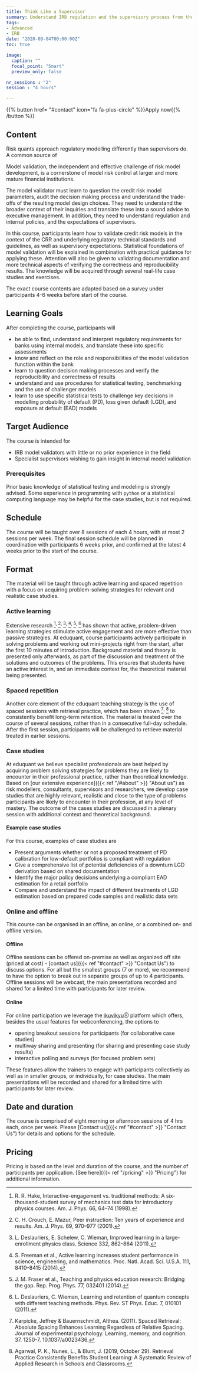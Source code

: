 ```yaml
---
title: Think Like a Supervisor
summary: Understand IRB regulation and the supervisory process from the point of view of a supervisor.
tags:
- Advanced
- IRB
date: "2020-09-04T00:00:00Z"
toc: true

image:
  caption: ""
  focal_point: "Smart"
  preview_only: false

nr_sessions : "2"
session : "4 hours"

---
```


{{% button href= "#contact" icon="fa fa-plus-circle" %}}Apply now{{% /button %}}

## Content

Risk quants approach regulatory modelling differently than supervisors do. A common source of  

Model validation, the independent and effective challenge of risk model development, is a cornerstone of model risk control at larger and more mature financial institutions.

The model validator must learn to question the credit risk model parameters, audit the decision making process and understand the trade-offs of the resulting model design choices. They need to understand the broader context of their inquiries and translate these into a sound advice to executive management. In addition, they need to understand regulation and internal policies, and the expectations of supervisors.

In this course, participants learn how to validate credit risk models in the context of the CRR and underlying regulatory technical standards and guidelines, as well as supervisory expectations. Statistical foundations of model validation will be explained in combination with practical guidance for applying these. Attention will also be given to validating documentation and more technical aspects of verifying the correctness and reproducibility results. The knowledge will be acquired through several real-life case studies and exercises.

The exact course contents are adapted based on a survey under participants 4-6 weeks before start of the course.

## Learning Goals

After completing the course, participants will

 * be able to find, understand and interpret regulatory requirements for banks using internal models, and translate these into specific assessments   
 * know and reflect on the role and responsibilities of the model validation function within the bank
 * learn to question decision making processes and verify the reproducibility and correctness of results
 * understand and use procedures for statistical testing, benchmarking and the use of challenger models  
 * learn to use specific statistical tests to challenge key decisions in modelling probability of default (PD), loss given default (LGD), and exposure at default (EAD) models

## Target Audience

The course is intended for 

* IRB model validators with little or no prior experience in the field
* Specialist supervisors wishing to gain insight in internal model validation

### Prerequisites

Prior basic knowledge of statistical testing and modeling is strongly advised. Some experience in programming with `python` or a statistical computing language may be helpful for the case studies, but is not required.


## Schedule

The course will be taught over 8 sessions of each 4 hours, with at most 2 sessions per week. The final session schedule will be planned in coordination with participants 6 weeks prior, and confirmed at the latest 4 weeks prior to the start of the course.

## Format

The material will be taught through active learning and spaced repetition with a focus on acquiring problem-solving strategies for relevant and realistic case studies.


### Active learning

Extensive research [^1]<sup>, </sup>[^2]<sup>, </sup>[^3]<sup>, </sup>[^4]<sup>, </sup>[^5]<sup>, </sup>[^6] has shown that active, problem-driven learning strategies stimulate active engagement and are more effective than passive strategies. At eduquant, course participants actively participate in solving problems and working out mini-projects right from the start, after the first 10 minutes of introduction. Background material and theory is presented only afterwards, as part of the discussion and treatment of the solutions and outcomes of the problems. This ensures that students have an active interest in, and an immediate context for, the theoretical material being presented.  

### Spaced repetition

Another core element of the eduquant teaching strategy is the use of spaced sessions with retrieval practice, which has been shown [^7]<sup>, </sup>[^8] to consistently benefit long-term retention. The material is treated over the course of several sessions, rather than in a consecutive full-day schedule. After the first session, participants will be challenged to retrieve material treated in earlier sessions. 


### Case studies

At eduquant we believe specialist professionals are best helped by acquiring problem solving strategies for problems they are likely to encounter in their professional practice, rather than theoretical knowledge. Based on [our extensive experience]({{< ref "/#about" >}} "About us") as risk modellers, consultants, supervisors and researchers, we develop case studies that are highly relevant, realistic and close to the type of problems participants are likely to encounter in their profession, at any level of mastery. The outcome of the cases studies are discussed in a plenary session with additional context and theoretical background.

[^1]: R. R. Hake, Interactive-engagement vs. traditional methods: A six-thousand-student survey of mechanics test data for introductory physics courses. Am. J. Phys. 66, 64–74 (1998).
[^2]: C. H. Crouch, E. Mazur, Peer instruction: Ten years of experience and results. Am. J. Phys. 69, 970–977 (2001).
[^3]: L. Deslauriers, E. Schelew, C. Wieman, Improved learning in a large-enrollment physics class. Science 332, 862–864 (2011).
[^4]: S. Freeman et al., Active learning increases student performance in science, engineering, and mathematics. Proc. Natl. Acad. Sci. U.S.A. 111, 8410–8415 (2014).
[^5]: J. M. Fraser et al., Teaching and physics education research: Bridging the gap. Rep. Prog. Phys. 77, 032401 (2014).
[^6]: L. Deslauriers, C. Wieman, Learning and retention of quantum concepts with different teaching methods. Phys. Rev. ST Phys. Educ. 7, 010101 (2011).

[^7]: Karpicke, Jeffrey & Bauernschmidt, Althea. (2011). Spaced Retrieval: Absolute Spacing Enhances Learning Regardless of Relative Spacing. Journal of experimental psychology. Learning, memory, and cognition. 37. 1250-7. 10.1037/a0023436.
[^8]: Agarwal, P. K., Nunes, L., & Blunt, J. (2019, October 29). Retrieval Practice Consistently Benefits Student Learning: A Systematic Review of Applied Research in Schools and Classrooms. 

#### Example case studies

For this course, examples of case studies are 

 * Present arguments whether or not a proposed treatment of PD calibration for low-default portfolios is compliant with regulation
 * Give a comprehensive list of potential deficiencies of a downturn LGD derivation based on shared documentation
 * Identify the major policy decisions underlying a compliant EAD estimation for a retail portfolio
 * Compare and understand the impact of different treatments of LGD estimation based on prepared code samples and realistic data sets

### Online and offline

This course can be organised in an offline, an online, or a combined on- and offline version. 

#### Offline

Offline sessions can be offered on-premise as well as organized off site (priced at cost) - [contact us]({{< ref "#contact" >}} "Contact Us") to discuss options. For all but the smallest groups (7 or more), we recommend to have the option to break out in separate groups of up to 4 participants. Offline sessions will be webcast, the main presentations recorded and shared for a limited time with participants for later review.

#### Online

For online participation we leverage the [ikuvikyu](https://ikyvikyo.org)<sub><sup>Ⓡ</sup></sub>  platform which offers, besides the usual features for webconferencing, the options to 

 * opening breakout sessions for participants (for collaborative case studies)
 * multiway sharing and presenting (for sharing and presenting case study results)
 * interactive polling and surveys (for focused problem sets)
 
These features allow the trainers to engage with participants collectively as well as in smaller groups, or individually, for case studies. The main presentations will be recorded and shared for a limited time with participants for later review.


## Date and duration

The course is comprised of eight morning or afternoon sessions of 4 hrs each, once per week. Please [Contact us]({{< ref "#contact" >}} "Contact Us") for details and options for the schedule.


## Pricing

Pricing is based on the level and duration of the course, and the number of participants per application. [See here]({{< ref "/pricing" >}} "Pricing") for additional information.

